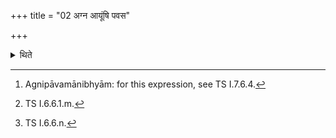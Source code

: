 +++
title = "02 अग्न आयूंषि पवस"

+++

<details><summary>थिते</summary>

2. With the two verses addressed to Agni Pavamāna[^1] be ginning with agna āyūṁṣi pavase[^2] and with agne gr̥hapate.[^3] he stands near the Gārhapatya praising it.  


[^1]: Agnipāvamānibhyām: for this expression, see TS I.7.6.4.  

[^2]: TS I.6.6.1.m.  

[^3]: TS I.6.6.n.
</details>
